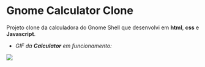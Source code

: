 # Gnome Calculator Clone

Projeto clone da calculadora do Gnome Shell que desenvolvi em **html**, **css** e **Javascript**.

 

- *GIF da **Calculator** em funcionamento:* 



![](https://github.com/JoaoLucasXavier/gnome-calculator-clone/blob/master/assets/img/calc.gif)

